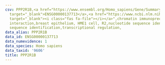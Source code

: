 ```yaml
---
csv: PPP2R1B,<a href="https://www.ensembl.org/Homo_sapiens/Gene/Summary?db=core;g=ENSG00000137713"
  target="_blank">ENSG00000137713</a>,<a href="https://www.ncbi.nlm.nih.gov/pubmed/22863008"
  target="_blank"><i class="fas fa-file"></i></a>",chromatin immunoprecipitation assay,direct
  interaction,breast epithelium, HME1 cell, R2,nucleotide sequence identification,nucleotide
  sequence identification,transcriptional regulation,
data_alias: PPP2R1B
data_id: ENSG00000137713
data_numevidence: 1
data_species: Homo sapiens
data_taxid: '9606'
title: PPP2R1B
---
```

